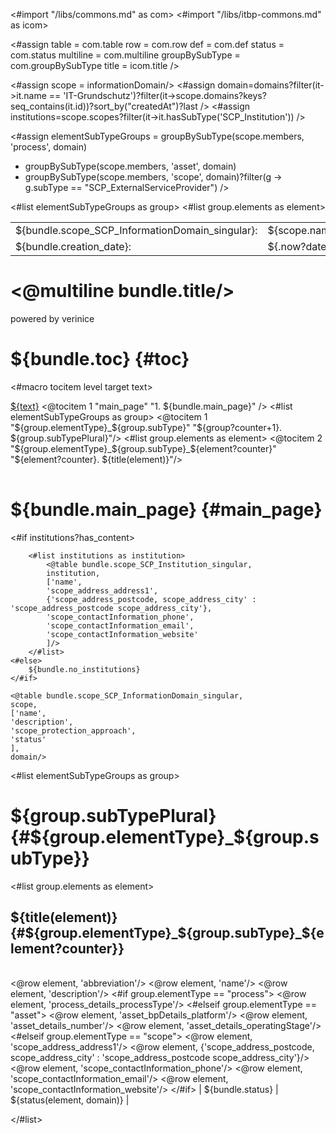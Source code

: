 <#import "/libs/commons.md" as com>
<#import "/libs/itbp-commons.md" as icom>

<#assign table = com.table
        row = com.row
         def = com.def
         status = com.status
         multiline = com.multiline
         groupBySubType = com.groupBySubType
         title = icom.title />


<style>
<#include "styles/default.css">
h1, h2, h3, h4 {
  page-break-after: avoid;
}

td {
    vertical-align: top;
}

.main_page {
  page-break-after: always;
}

.main_page table th:first-child, .main_page table td:first-child {
  width: 8cm;
}

table.used_modules th:first-child, table.used_modules td:first-child {
  width: 2cm;
}

table.used_modules th:last-child, table.used_modules td:last-child {
  width: 5cm;
}

.fullwidth {
  width: 100%;
}

.nobreak {
  page-break-inside: avoid;
}
</style>

<#assign scope = informationDomain/>
<#assign domain=domains?filter(it->it.name == 'IT-Grundschutz')?filter(it->scope.domains?keys?seq_contains(it.id))?sort_by("createdAt")?last />
<#assign institutions=scope.scopes?filter(it->it.hasSubType('SCP_Institution')) />

<#assign elementSubTypeGroups = groupBySubType(scope.members, 'process', domain)
 + groupBySubType(scope.members, 'asset', domain)
 + groupBySubType(scope.members, 'scope', domain)?filter(g -> g.subType == "SCP_ExternalServiceProvider") />

<bookmarks>
  <bookmark name="${bundle.toc}" href="#toc"/>
  <bookmark name="${bundle.main_page}" href="#main_page"/>
  <#list elementSubTypeGroups as group>
    <bookmark name="${group.subTypePlural}" href="#${group.elementType}_${group.subType}">
    <#list group.elements as element>
      <bookmark name="${title(element)}" href="#${group.elementType}_${group.subType}_${element?counter}"/>
    </#list>
    </bookmark>
  </#list>
</bookmarks>


<div class="footer-left">
  <table>
    <tr>
      <td>${bundle.scope_SCP_InformationDomain_singular}: </td>
      <td>${scope.name}</td>
    </tr>
    <tr>
      <td>${bundle.creation_date}: </td>
      <td>${.now?date}</td>
    </tr>
  </table>
</div>

<div class="cover">
<h1><@multiline bundle.title/></h1>
<p>powered by verinice</p>
</div>


# ${bundle.toc} {#toc}
<#macro tocitem level target text>
  <tr class="level${level}">
    <td>
      <a title="${bundle('jumpto', text)}" href="#${target}">${text}</a>
    </td>
    <td>
      <span href="#${target}"/>
    </td>
  </tr>
</#macro>

<table class="toc">
<tbody>
  <@tocitem 1 "main_page" "1. ${bundle.main_page}" />
  <#list elementSubTypeGroups as group>
    <@tocitem 1 "${group.elementType}_${group.subType}" "${group?counter+1}. ${group.subTypePlural}"/>
    <#list group.elements as element>
      <@tocitem 2 "${group.elementType}_${group.subType}_${element?counter}" "${element?counter}. ${title(element)}"/>
    </#list>
  </#list>
</tbody>
</table>

# ${bundle.main_page} {#main_page}

<div class="main_page">
    <#if institutions?has_content>

        <#list institutions as institution>
            <@table bundle.scope_SCP_Institution_singular,
            institution,
            ['name',
            'scope_address_address1',
            {'scope_address_postcode, scope_address_city' : 'scope_address_postcode scope_address_city'},
            'scope_contactInformation_phone',
            'scope_contactInformation_email',
            'scope_contactInformation_website'
            ]/>
        </#list>
    <#else>
        ${bundle.no_institutions}
    </#if>

    <@table bundle.scope_SCP_InformationDomain_singular,
    scope,
    ['name',
    'description',
    'scope_protection_approach',
    'status'
    ],
    domain/>

</div>

<#list elementSubTypeGroups as group>

# ${group.subTypePlural} {#${group.elementType}_${group.subType}}

<#list group.elements as element>

## ${title(element)} {#${group.elementType}_${group.subType}_${element?counter}}

|||
|:------------|:-----|
<@row element, 'abbreviation'/>
<@row element, 'name'/>
<@row element, 'description'/>
<#if group.elementType == "process">
    <@row element, 'process_details_processType'/>
<#elseif group.elementType == "asset">
    <@row element, 'asset_bpDetails_platform'/>
    <@row element, 'asset_details_number'/>
    <@row element, 'asset_details_operatingStage'/>
<#elseif group.elementType == "scope">
    <@row element, 'scope_address_address1'/>
    <@row element, {'scope_address_postcode, scope_address_city' : 'scope_address_postcode scope_address_city'}/>
    <@row element, 'scope_contactInformation_phone'/>
    <@row element, 'scope_contactInformation_email'/>
    <@row element, 'scope_contactInformation_website'/>
</#if>
| ${bundle.status} | ${status(element, domain)} |

</#list>
<div class="pagebreak"></div>
</#list>
